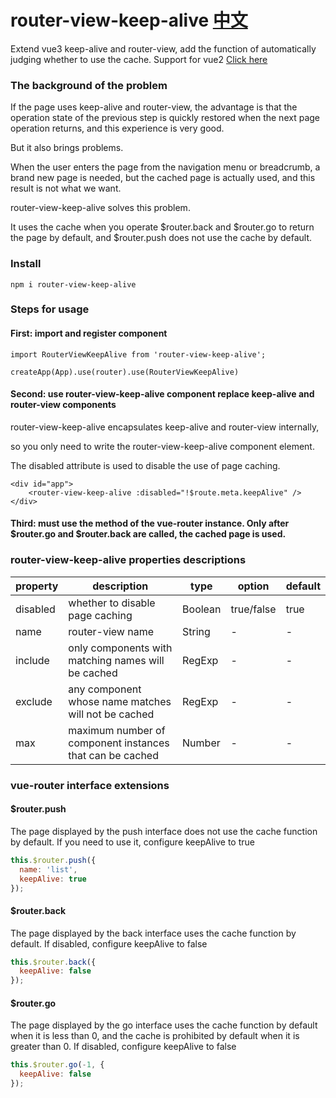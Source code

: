 # router-view-keep-alive  [中文](./README-CH.md)
Extend vue3 keep-alive and router-view, add the function of automatically judging whether to use the cache.
Support for vue2 [Click here](https://github.com/maweimaweima/keep-alive-router)

### The background of the problem

If the page uses keep-alive and router-view, the advantage is that the operation state of the previous step is quickly restored when the next page operation returns, and this experience is very good. 

But it also brings problems. 

When the user enters the page from the navigation menu or breadcrumb, a brand new page is needed, but the cached page is actually used, and this result is not what we want. 

router-view-keep-alive solves this problem. 

It uses the cache when you operate $router.back and $router.go to return the page by default, and $router.push does not use the cache by default.

### Install

```npm i router-view-keep-alive```

### Steps for usage

#### First: import and register component

```
import RouterViewKeepAlive from 'router-view-keep-alive';

createApp(App).use(router).use(RouterViewKeepAlive)
```

#### Second: use router-view-keep-alive component replace keep-alive and router-view components

router-view-keep-alive encapsulates keep-alive and router-view internally, 

so you only need to write the router-view-keep-alive component element.

The disabled attribute is used to disable the use of page caching.

```
<div id="app">
    <router-view-keep-alive :disabled="!$route.meta.keepAlive" />
</div>
```

#### Third: must use the method of the vue-router instance. Only after $router.go and $router.back are called, the cached page is used.

### router-view-keep-alive properties descriptions

| property | description | type | option | default |
| --- | --- | --- | --- | --- |
| disabled | whether to disable page caching | Boolean  | true/false | true |
| name | router-view name | String  | - | - |
| include | only components with matching names will be cached | RegExp  | - | - |
| exclude | any component whose name matches will not be cached | RegExp  | - | - |
| max | maximum number of component instances that can be cached | Number  | - | - |


### vue-router interface extensions

#### $router.push

The page displayed by the push interface does not use the cache function by default. If you need to use it, configure keepAlive to true

```javascript
this.$router.push({
  name: 'list',
  keepAlive: true
});
```
#### $router.back

The page displayed by the back interface uses the cache function by default. If disabled, configure keepAlive to false

```javascript
this.$router.back({
  keepAlive: false
});
```

#### $router.go

The page displayed by the go interface uses the cache function by default when it is less than 0, and the cache is prohibited by default when it is greater than 0.
If disabled, configure keepAlive to false

```javascript
this.$router.go(-1, {
  keepAlive: false
});
```
